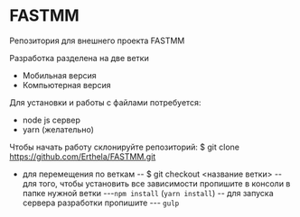# FASTMM
Репозитория для внешнего проекта FASTMM

Разработка разделена на две ветки
- Мобильная версия
- Компьютерная версия

Для установки и работы с файлами потребуется:
- node js сервер
- yarn (желательно)

Чтобы начать работу склонируйте репозиторий:
$ git clone https://github.com/Erthela/FASTMM.git
- для перемещения по веткам 
-- $ git checkout <название ветки>
-- для того, чтобы установить все зависимости пропишите в консоли в папке нужной ветки
---`npm install` (`yarn install`)
-- для запуска сервера разработки пропишите
--- `gulp`

